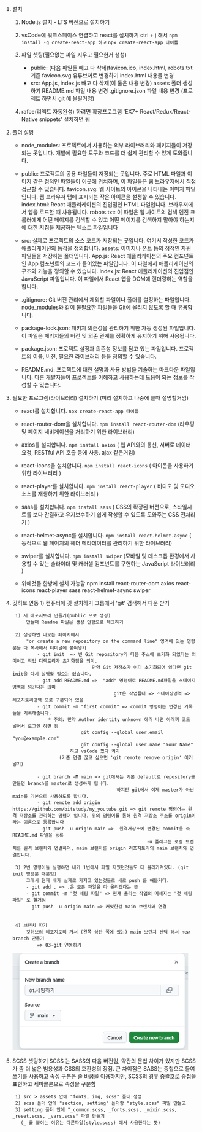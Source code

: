 1. 설치
    1) Node.js 설치 - LTS 버전으로 설치하기

    2) vsCode에 워크스페이스 연결하고 react를 설치하기 
        ctrl + j 해서 `npm install -g create-react-app 하고`
                        `npx create-react-app 타이틀`

    3) 파일 셋팅(필요없는 파일 지우고 필요한거 생성)
        - public: (다음 파일들 빼고 다 삭제)favicon.ico, index.html, robots.txt 
                    기존 favicon.svg 유튜브꺼로 변경하기
                    index.html 내용물 변경
        - src: App.js, index.js 빼고 다 삭제(이 둘은 내용 변경)
                assets 폴더 생성하기
                README.md 파일 내용 변경
                .gitignore.json 파일 내용 변경 (프로젝트 하면서 git 에 올릴거임)

    4) rafce(리액트 자동완성) 하려면 확장프로그램 'EX7+ React/Redux/React-Native snippets' 설치하면 됨


2. 폴더 설명
    - node_modules: 프로젝트에서 사용하는 외부 라이브러리와 패키지들이 저장되는 곳입니다. 
                        개발에 필요한 도구와 코드를 더 쉽게 관리할 수 있게 도와줍니다.
    
    - public: 프로젝트의 공용 파일들이 저장되는 곳입니다. 
                주로 HTML 파일과 이미지 같은 정적인 파일들이 이곳에 위치하며, 이 파일들은 웹 브라우저에서 직접 접근할 수 있습니다.
            favicon.svg: 웹 사이트의 아이콘을 나타내는 이미지 파일입니다. 
                                웹 브라우저 탭에 표시되는 작은 아이콘을 설정할 수 있습니다.
            index.html: React 애플리케이션의 진입점인 HTML 파일입니다. 
                            브라우저에서 앱을 로드할 때 사용됩니다.
            robots.txt: 이 파일은 웹 사이트의 검색 엔진 크롤러에게 어떤 페이지를 검색할 수 있고 
                            어떤 페이지를 검색하지 말아야 하는지에 대한 지침을 제공하는 텍스트 파일입니다

    - src: 실제로 프로젝트의 소스 코드가 저장되는 곳입니다. 
                여기서 작성한 코드가 애플리케이션의 동작을 정의합니다.
            assets: 이미지나 폰트 등의 정적인 자원 파일들을 저장하는 폴더입니다.
            App.js: React 애플리케이션의 주요 컴포넌트인 App 컴포넌트의 코드가 들어있는 파일입니다. 이 파일에서 애플리케이션의 구조와 기능을 정의할 수 있습니다.
            index.js: React 애플리케이션의 진입점인 JavaScript 파일입니다. 이 파일에서 React 앱을 DOM에 렌더링하는 역할을 합니다.
    
    - .gitignore: Git 버전 관리에서 제외할 파일이나 폴더를 설정하는 파일입니다. 
                        node_modules와 같이 불필요한 파일들을 Git에 올리지 않도록 할 때 유용합니다.
    - package-lock.json: 패키지 의존성을 관리하기 위한 자동 생성된 파일입니다. 
                                이 파일은 패키지들의 버전 및 의존 관계를 정확하게 유지하기 위해 사용됩니다.
    - package.json: 프로젝트 설정과 의존성 정보를 담고 있는 파일입니다. 
                            프로젝트의 이름, 버전, 필요한 라이브러리 등을 정의할 수 있습니다.
    - README.md: 프로젝트에 대한 설명과 사용 방법을 기술하는 마크다운 파일입니다. 
                    다른 개발자들이 프로젝트를 이해하고 사용하는데 도움이 되는 정보를 작성할 수 있습니다. 



3. 필요한 프로그램(라이브러리) 설치하기
    (미리 설치하고 나중에 쓸때 설명할거임)
    - react를 설치합니다. `npx create-react-app 타이틀`
    
    - react-router-dom을 설치합니다. `npm install react-router-dom`
        (라우팅 및 페이지 네비게이션을 처리하기 위한 라이브러리)
    
    - axios를 설치합니다. `npm install axios`
        ( 웹 API와의 통신, 서버로 데이터 요청, RESTful API 호출 등에 사용. ajax 같은거임)
    
    - react-icons을 설치합니다. `npm install react-icons`
        ( 아이콘을 사용하기 위한 라이브러리 )
    
    - react-player를 설치합니다. `npm install react-player` 
        ( 비디오 및 오디오 소스를 재생하기 위한 라이브러리 )
    
    - sass를 설치합니다. `npm install sass` 
        ( CSS의 확장된 버전으로, 스타일시트를 보다 간결하고 유지보수하기 쉽게 작성할 수 있도록 도와주는 CSS 전처리기 )
    
    - react-helmet-async를 설치합니다. `npm install react-helmet-async` 
        ( 동적으로 웹 페이지의 헤더 메타데이터를 관리하기 위한 라이브러리)

    - swiper를 설치합니다. `npm install swiper` 
        (모바일 및 데스크톱 환경에서 사용할 수 있는 슬라이더 및 캐러셀 컴포넌트를 구현하는 JavaScript 라이브러리 )


	* 위에것들 한방에 설치 가능함
		npm install react-router-dom axios react-icons react-player sass react-helmet-async swiper 


3. 깃허브 연동
        1) 컴퓨터에 깃 설치하기
            크롬에서 'git' 검색해서 다운 받기

		1) 새 레포지토리 만들기(public 으로 생성)
            만들때 Readme 파일은 생성 안함으로 체크하기 
            
		2) 생성하면 나오는 페이지에서 
			"or create a new repository on the command line" 영역에 있는 명령문들 다 복사해서 터미널에 붙여넣기
				- git init  => 빈 Git repository가 다음 주소에 초기화 되었다는 의미이고 작업 디렉토리가 초기화됨을 의미.
									만약 Git 저장소가 이미 초기화되어 있다면 git init을 다시 실행할 필요는 없습니다.
				- git add README.md =>  "add" 명령어로 README.md파일을 스테이지 영역에 넘긴다는 의미
											git은 작업폴더 => 스테이징영역 => 레포지토리영역 으로 구분되어 있음
				- git commit -m "first commit" => commit 명령어는 변경된 기록들을 기록해줍니다.
                    * 주의: 만약 Author identity unknown 에러 나면 아래꺼 코드 넣어서 로그인 하면 됨
                                git config --global user.email "you@example.com"
                                git config --global user.name "Your Name"
                            하고 vsCode 껐다 켜기
                        (기존 연결 끊고 싶으면 'git remote remove origin' 이거 넣기)

				- git branch -M main => git에서는 기본 default로 repository를 만들면 branch를 master로 생성하게 됩니다.
											 하지만 git에서 이제 master가 아닌 main를 기본으로 사용하도록 합니다.
				- git remote add origin https://github.com/bitstudy/my_youtube.git => git remote 명령어는 원격 저장소를 관리하는 명령어 입니다. 위의 명령어를 통해 원격 저장소 주소를 origin이라는 이름으로 등록합니다
				- git push -u origin main =>  원격저장소에 변경된 commit을 즉 README.md 파일을 등록
														-u 플래그는 로컬 브랜치를 원격 브랜치와 연결하며, main 브랜치를 origin 리포지토리의 main 브랜치와 연결합니다.

		3) 2번 명령어들 실행하면 내가 1번에서 파일 지웠던것들도 다 올라가져있다. (git init 명령문 때문임)
			그래서 현재 내가 실제로 가지고 있는것들로 새로 push 를 해볼거다.
			- git add . => .은 모든 파일을 다 올리겠다는 뜻
			- git commit -m "첫 세팅 파일" => 현재 올리는 작업의 메세지는 "첫 세팅 파일" 로 할거임
			- git push -u origin main => 커밋한걸 main 브랜치와 연결 


        4) 브랜치 따기 
            깃허브의 레포지토리 가서 (왼쪽 상단 쪽에 있는) main 브런치 선택 해서 new branch 만들기
                => 03-git 연동하기
    ![alt text](image.png)



4. SCSS 셋팅하기 
	SCSS 는 SASS의 다음 버전임, 약간의 문법 차이가 있지만 SCSS가 좀 더 넓은 범용성과 CSS의 호환성의 장점.
	큰 차이점은 SASS는 중첩으로 들여 쓰기를 사용하고 속성 구분은 줄 바꿈을 이용하지만, SCSS의 경우 중괄호로 중첩을 표현하고 세미콜론으로 속성을 구분함

		1) src > assets 안에 "fonts, img, scss" 폴더 생성
		2) scss 폴더 안에 "section, setting" 폴더랑 "style.scss" 파일 만들고
		3) setting 폴더 안에 "_common.scss, _fonts.scss, _mixin.scss, _reset.scss, _vars.scss" 파일 만들기
		  (_ 를 붙이는 이유는 다른파일(style.scss) 에서 사용한다는 뜻)

<!--  여기까지 하고 style.scss 가기  -->
 